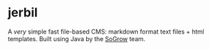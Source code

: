 # jerbil
A *very* simple fast file-based CMS: markdown format text files + html templates.
Built using Java by the [SoGrow](http://sogrow.co.uk/?utm_source=winterstein&utm_medium=code&utm_campaign=jerbil) team.

